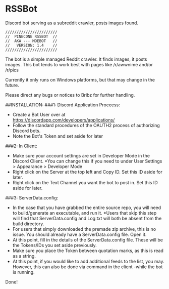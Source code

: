 # RSSBot
Discord bot serving as a subreddit crawler, posts images found.

```
///////////////////////
//  PINECONE RSSBOT  //
//  AKA --- MOEBOT   //
//   VERSION: 1.4    //
///////////////////////
```

The bot is a simple managed Reddit crawler. It finds images, it posts images. 
This bot tends to work best with pages like /r/awwnime and/or /r/pics

Currently it only runs on Windows platforms, but that may change in the future.

Please direct any bugs or notices to Bribz for further handling.

##INSTALLATION:
###1: Discord Application Proceess:
- Create a Bot User over at https://discordapp.com/developers/applications/
- Follow the standard procedures of the OAUTH2 process of authorizing Discord bots. 
- Note the Bot's Token and set aside for later

###2: In Client:
- Make sure your account settings are set in Developer Mode in the Discord Client. 
*You can change this if you need to under User Settings > Appearance > Developer Mode
- Right click on the Server at the top left and Copy ID. Set this ID aside for later.
- Right click on the Text Channel you want the bot to post in. Set this ID aside for later.

###3: ServerData.config:
- In the case that you have grabbed the entire source repo, you will need to build/generate an executable, and run it. 
*Users that skip this step will find that ServerData.config and Log.txt will both be absent from the build directory. 
- For users that simply downloaded the premade zip archive, this is no issue. You should already have a ServerData.config file. Open it.
- At this point, fill in the details of the ServerData.config file. These will be the Tokens/IDs you set aside previously. 
- Make sure you place the Token between quotation marks, as this is read as a string.
- At this point, if you would like to add additional feeds to the list, you may. However, this can also be done via command in the client -while the bot is running.

Done!
